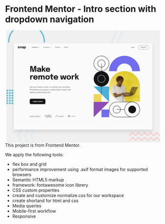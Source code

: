# Frontend Mentor - Intro section with dropdown navigation

<a href="https://dropdown-navigation-c3ay.vercel.app/">
<img align="right" width="500" src="./design/desktop-preview.jpg"/>
</a>

This project is from Frontend Mentor.

We apply the following tools: 

- flex box and grid
- performance improvement using .avif format images for supported browsers
- Semantic HTML5 markup
- framework: fontawesome icon librery
- CSS custom properties
- create and customize normalize.css for our workspace
- create shortand for html and css
- Media queries
- Mobile-first workflow
- Responsive
